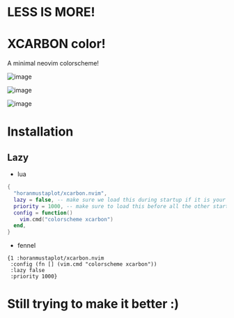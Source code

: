 # LESS IS MORE!
# XCARBON color!
A minimal neovim colorscheme!

![image](https://github.com/user-attachments/assets/f2647097-eea7-4caf-a862-6a6cb87e21a0)

![image](https://github.com/user-attachments/assets/ebd8dd17-4cd4-4ad3-b61e-43921d3d68b7)

![image](https://github.com/user-attachments/assets/4db66841-7f0e-45ec-958d-84d9d9a57f02)

# Installation
## Lazy
- lua
```lua
{
  "horanmustaplot/xcarbon.nvim",
  lazy = false, -- make sure we load this during startup if it is your main colorscheme
  priority = 1000, -- make sure to load this before all the other start plugins
  config = function()
    vim.cmd("colorscheme xcarbon")
  end,
}
```
- fennel
``` fennel
{1 :horanmustaplot/xcarbon.nvim
 :config (fn [] (vim.cmd "colorscheme xcarbon"))
 :lazy false
 :priority 1000}
```

# Still trying to make it better :)
